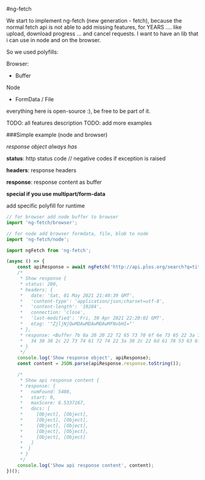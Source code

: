 #ng-fetch

We start to implement ng-fetch (new generation - fetch), because the normal fetch api is not able to add missing features, for YEARS ....
like upload, download progress ... and cancel requests. I want to have an lib that i can use in node and on the browser.

So we used polyfills:

Browser:
- Buffer

Node
- FormData / File 

everything here is open-source :), be free to be part of it.

TODO: all features description
TODO: add more examples

###Simple example (node and browser)

_response object always has_

**status**: http status code // negative codes if exception is raised

**headers**: response headers

**response**: response content as buffer

**special if you use multipart/form-data**


add specific polyfill for runtime

```ts
// for browser add node buffer to browser
import 'ng-fetch/browser';

// for node add browser formdata, file, blob to node
import 'ng-fetch/node';
```

```ts
import ngFetch from 'ng-fetch';

(async () => {
    const apiResponse = await ngFetch('http://api.plos.org/search?q=title:DNA');
    /*
     * Show response {
     * status: 200,
     * headers: {
     *   date: 'Sat, 01 May 2021 21:40:39 GMT',
     *   'content-type': 'application/json;charset=utf-8',
     *   'content-length': '19284',
     *   connection: 'close',
     *   'last-modified': 'Fri, 30 Apr 2021 22:20:02 GMT',
     *   etag: '"ZjljNjQwMDAwMDAwMDAwMFNvbHI="'
     * },
     * response: <Buffer 7b 0a 20 20 22 72 65 73 70 6f 6e 73 65 22 3a 7b 22 6e 75 6d 46 6f 75 6e 64 22 3a 35
     *   34 30 38 2c 22 73 74 61 72 74 22 3a 30 2c 22 6d 61 78 53 63 6f 72 ... 19234 more bytes>
     * }
     */
    console.log('Show response object', apiResponse);
    const content = JSON.parse(apiResponse.response.toString());

    /*
     * Show api response content {
     * response: {
     *   numFound: 5408,
     *   start: 0,
     *   maxScore: 6.5337167,
     *   docs: [
     *     [Object], [Object],
     *     [Object], [Object],
     *     [Object], [Object],
     *     [Object], [Object],
     *     [Object], [Object]
     *   ]
     *  }
     * }
     */
    console.log('Show api response content', content);
})();
```



